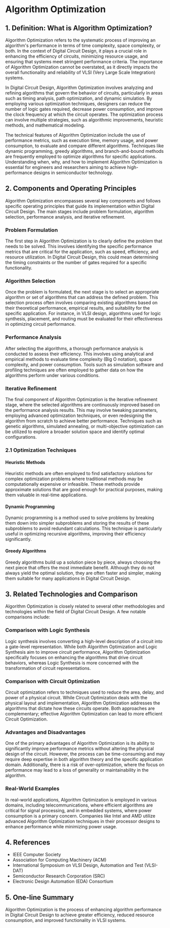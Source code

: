 # Algorithm Optimization

## 1. Definition: What is **Algorithm Optimization**?
Algorithm Optimization refers to the systematic process of improving an algorithm's performance in terms of time complexity, space complexity, or both. In the context of Digital Circuit Design, it plays a crucial role in enhancing the efficiency of circuits, minimizing resource usage, and ensuring that systems meet stringent performance criteria. The importance of Algorithm Optimization cannot be overstated, as it directly impacts the overall functionality and reliability of VLSI (Very Large Scale Integration) systems.

In Digital Circuit Design, Algorithm Optimization involves analyzing and refining algorithms that govern the behavior of circuits, particularly in areas such as timing analysis, path optimization, and dynamic simulation. By employing various optimization techniques, designers can reduce the number of logic gates required, decrease power consumption, and improve the clock frequency at which the circuit operates. The optimization process can involve multiple strategies, such as algorithmic improvements, heuristic methods, and mathematical modeling.

The technical features of Algorithm Optimization include the use of performance metrics, such as execution time, memory usage, and power consumption, to evaluate and compare different algorithms. Techniques like dynamic programming, greedy algorithms, and branch-and-bound methods are frequently employed to optimize algorithms for specific applications. Understanding when, why, and how to implement Algorithm Optimization is essential for engineers and researchers aiming to achieve high-performance designs in semiconductor technology.

## 2. Components and Operating Principles
Algorithm Optimization encompasses several key components and follows specific operating principles that guide its implementation within Digital Circuit Design. The main stages include problem formulation, algorithm selection, performance analysis, and iterative refinement.

### Problem Formulation
The first step in Algorithm Optimization is to clearly define the problem that needs to be solved. This involves identifying the specific performance metrics that are critical for the application, such as speed, efficiency, and resource utilization. In Digital Circuit Design, this could mean determining the timing constraints or the number of gates required for a specific functionality.

### Algorithm Selection
Once the problem is formulated, the next stage is to select an appropriate algorithm or set of algorithms that can address the defined problem. This selection process often involves comparing existing algorithms based on their theoretical performance, empirical results, and suitability for the specific application. For instance, in VLSI design, algorithms used for logic synthesis, placement, and routing must be evaluated for their effectiveness in optimizing circuit performance.

### Performance Analysis
After selecting the algorithms, a thorough performance analysis is conducted to assess their efficiency. This involves using analytical and empirical methods to evaluate time complexity (Big O notation), space complexity, and power consumption. Tools such as simulation software and profiling techniques are often employed to gather data on how the algorithms perform under various conditions.

### Iterative Refinement
The final component of Algorithm Optimization is the iterative refinement stage, where the selected algorithms are continuously improved based on the performance analysis results. This may involve tweaking parameters, employing advanced optimization techniques, or even redesigning the algorithm from scratch to achieve better performance. Techniques such as genetic algorithms, simulated annealing, or multi-objective optimization can be utilized to explore a broader solution space and identify optimal configurations.

### 2.1 Optimization Techniques
#### Heuristic Methods
Heuristic methods are often employed to find satisfactory solutions for complex optimization problems where traditional methods may be computationally expensive or infeasible. These methods provide approximate solutions that are good enough for practical purposes, making them valuable in real-time applications.

#### Dynamic Programming
Dynamic programming is a method used to solve problems by breaking them down into simpler subproblems and storing the results of these subproblems to avoid redundant calculations. This technique is particularly useful in optimizing recursive algorithms, improving their efficiency significantly.

#### Greedy Algorithms
Greedy algorithms build up a solution piece by piece, always choosing the next piece that offers the most immediate benefit. Although they do not always yield the optimal solution, they are often faster and simpler, making them suitable for many applications in Digital Circuit Design.

## 3. Related Technologies and Comparison
Algorithm Optimization is closely related to several other methodologies and technologies within the field of Digital Circuit Design. A few notable comparisons include:

### Comparison with Logic Synthesis
Logic synthesis involves converting a high-level description of a circuit into a gate-level representation. While both Algorithm Optimization and Logic Synthesis aim to improve circuit performance, Algorithm Optimization specifically focuses on enhancing the algorithms that drive circuit behaviors, whereas Logic Synthesis is more concerned with the transformation of circuit representations.

### Comparison with Circuit Optimization
Circuit optimization refers to techniques used to reduce the area, delay, and power of a physical circuit. While Circuit Optimization deals with the physical layout and implementation, Algorithm Optimization addresses the algorithms that dictate how these circuits operate. Both approaches are complementary; effective Algorithm Optimization can lead to more efficient Circuit Optimization.

### Advantages and Disadvantages
One of the primary advantages of Algorithm Optimization is its ability to significantly improve performance metrics without altering the physical design of the circuit. However, the process can be time-consuming and may require deep expertise in both algorithm theory and the specific application domain. Additionally, there is a risk of over-optimization, where the focus on performance may lead to a loss of generality or maintainability in the algorithm.

### Real-World Examples
In real-world applications, Algorithm Optimization is employed in various domains, including telecommunications, where efficient algorithms are critical for signal processing, and in embedded systems, where power consumption is a primary concern. Companies like Intel and AMD utilize advanced Algorithm Optimization techniques in their processor designs to enhance performance while minimizing power usage.

## 4. References
- IEEE Computer Society
- Association for Computing Machinery (ACM)
- International Symposium on VLSI Design, Automation and Test (VLSI-DAT)
- Semiconductor Research Corporation (SRC)
- Electronic Design Automation (EDA) Consortium

## 5. One-line Summary
Algorithm Optimization is the process of enhancing algorithm performance in Digital Circuit Design to achieve greater efficiency, reduced resource consumption, and improved functionality in VLSI systems.
